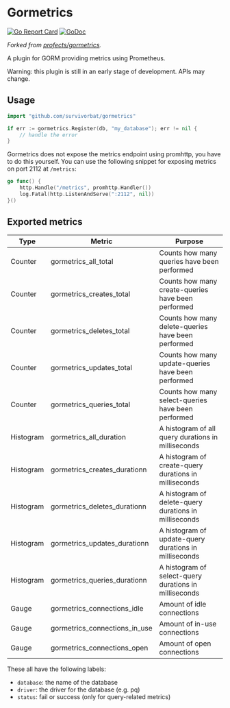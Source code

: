 # Gormetrics

[![Go Report Card](https://goreportcard.com/badge/github.com/survivorbat/gormetrics)](https://goreportcard.com/report/github.com/survivorbat/gormetrics)
[![GoDoc](https://godoc.org/github.com/survivorbat/gormetrics?status.svg)](http://godoc.org/github.com/survivorbat/gormetrics)

_Forked from [profects/gormetrics](https://github.com/profects/gormetrics)._

A plugin for GORM providing metrics using Prometheus.

Warning: this plugin is still in an early stage of development. APIs may change.

## Usage

```go
import "github.com/survivorbat/gormetrics"

if err := gormetrics.Register(db, "my_database"); err != nil {
	// handle the error
}
```

Gormetrics does not expose the metrics endpoint using promhttp, you have to do this yourself.
You can use the following snippet for exposing metrics on port 2112 at `/metrics`:

```go
go func() {
	http.Handle("/metrics", promhttp.Handler())
	log.Fatal(http.ListenAndServe(":2112", nil))
}()
```

## Exported metrics

| Type      | Metric                        | Purpose                                               |
|-----------|-------------------------------|-------------------------------------------------------|
| Counter   | gormetrics_all_total          | Counts how many queries have been performed           |
| Counter   | gormetrics_creates_total      | Counts how many create-queries have been performed    |
| Counter   | gormetrics_deletes_total      | Counts how many delete-queries have been performed    |
| Counter   | gormetrics_updates_total      | Counts how many update-queries have been performed    |
| Counter   | gormetrics_queries_total      | Counts how many select-queries have been performed    |
| Histogram | gormetrics_all_duration       | A histogram of all query durations in milliseconds    |
| Histogram | gormetrics_creates_durationn  | A histogram of create-query durations in milliseconds |
| Histogram | gormetrics_deletes_durationn  | A histogram of delete-query durations in milliseconds |
| Histogram | gormetrics_updates_durationn  | A histogram of update-query durations in milliseconds |
| Histogram | gormetrics_queries_durationn  | A histogram of select-query durations in milliseconds |
| Gauge     | gormetrics_connections_idle   | Amount of idle connections                            |
| Gauge     | gormetrics_connections_in_use | Amount of in-use connections                          |
| Gauge     | gormetrics_connections_open   | Amount of open connections                            |

These all have the following labels:

- `database`: the name of the database
- `driver`: the driver for the database (e.g. pq)
- `status`: fail or success (only for query-related metrics)
